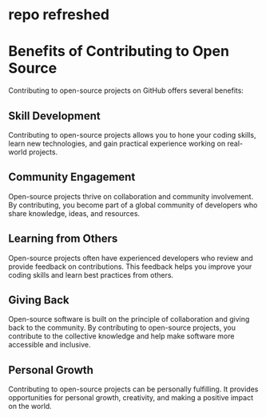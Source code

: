 # repo refreshed

# Benefits of Contributing to Open Source

Contributing to open-source projects on GitHub offers several benefits:

## Skill Development

Contributing to open-source projects allows you to hone your coding skills, learn new technologies, and gain practical experience working on real-world projects.

## Community Engagement

Open-source projects thrive on collaboration and community involvement. By contributing, you become part of a global community of developers who share knowledge, ideas, and resources.

## Learning from Others

Open-source projects often have experienced developers who review and provide feedback on contributions. This feedback helps you improve your coding skills and learn best practices from others.

## Giving Back

Open-source software is built on the principle of collaboration and giving back to the community. By contributing to open-source projects, you contribute to the collective knowledge and help make software more accessible and inclusive.

## Personal Growth

Contributing to open-source projects can be personally fulfilling. It provides opportunities for personal growth, creativity, and making a positive impact on the world.
